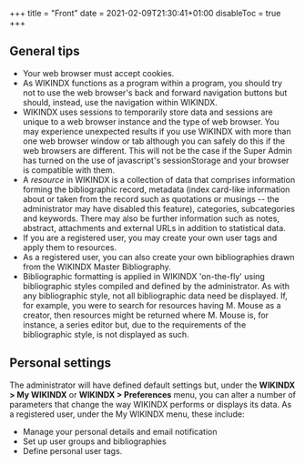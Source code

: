 +++
title = "Front"
date = 2021-02-09T21:30:41+01:00
disableToc = true
+++

## General tips

* Your web browser must accept cookies.
* As WIKINDX functions as a program within a program, you should try not to use the web browser's back and forward navigation buttons but should, instead, use the navigation within WIKINDX.
* WIKINDX uses sessions to temporarily store data and sessions are unique to a web browser instance and the type of web browser.  You may experience unexpected results if you use WIKINDX with more than one web browser window or tab although you can safely do this if the web browsers are different. This will not be the case if the Super Admin has turned on the use of javascript's sessionStorage and your browser is compatible with them.
* A _resource_ in WIKINDX is a collection of data that comprises information forming the bibliographic record, metadata (index card-like information about or taken from the record such as quotations or musings -- the administrator may have disabled this feature), categories, subcategories and keywords. There may also be further information such as notes, abstract, attachments and external URLs in addition to statistical data.
* If you are a registered user, you may create your own user tags and apply them to resources.
* As a registered user, you can also create your own bibliographies drawn from the WIKINDX Master Bibliography.
* Bibliographic formatting is applied in WIKINDX 'on-the-fly' using bibliographic styles compiled and defined by the administrator.  As with any bibliographic style, not all bibliographic data need be displayed. If, for example, you were to search for resources having M. Mouse as a creator, then resources might be returned where M. Mouse is, for instance, a series editor but, due to the requirements of the bibliographic style, is not displayed as such.


## Personal settings

The administrator will have defined default settings but, under the __WIKINDX > My WIKINDX__ or __WIKINDX > Preferences__ menu, you can alter a number of parameters that change the way WIKINDX performs or displays its data. As a registered user, under the My WIKINDX menu, these include:

* Manage your personal details and email notification
* Set up user groups and bibliographies
* Define personal user tags.
